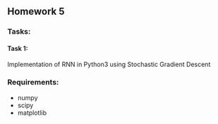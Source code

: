 ## Homework 5

### Tasks:

#### Task 1:
Implementation of RNN in Python3 using Stochastic Gradient Descent

### Requirements:
* numpy
* scipy
* matplotlib